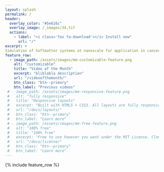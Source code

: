 ```yaml
---
layout: splash
permalink: /
header:
  overlay_color: "#5e616c"
  overlay_image: /_images/34.tif
  actions:
    - label: "<i class='fas fa-download'></i> Install now"
      url: "/"
excerpt: >
Simulation of Softmatter systems at nanoscale for application in cancer therapy, sensoring and drug delivery
feature_row:
  - image_path: /assets/images/mm-customizable-feature.png
    alt: "customizable"
    title: "Video of the Month"
    excerpt: "bliblabla description"
    url: "/videoofthemonth/"
    btn_class: "btn--primary"
    btn_label: "Previous videos"
 # - image_path: /assets/images/mm-responsive-feature.png
 #   alt: "fully responsive"
 #   title: "Responsive layouts"
 #   excerpt: "Built with HTML5 + CSS3. All layouts are fully responsive with helpers to augment your content."
 #   url: "/docs/layouts/"
 #   btn_class: "btn--primary"
 #   btn_label: "Learn more"
 # - image_path: /assets/images/mm-free-feature.png
 #   alt: "100% free"
 #   title: "100% free"
 #   excerpt: "Free to use however you want under the MIT License. Clone it, fork it, customize it... whatever!"
 #   url: "/docs/license/"
 #   btn_class: "btn--primary"
 #   btn_label: "Learn more"      
---
```


{% include feature_row %}
